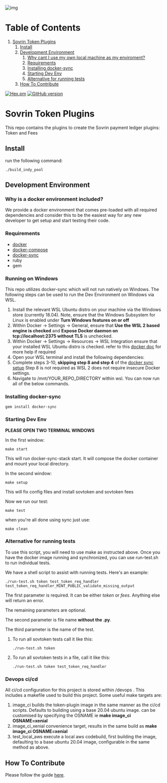 ![img](./banner.png)

# Table of Contents

1.  [Sovrin Token Plugins](#org581a5d8)
    1.  [Install](#org6c5e3ee)
    2.  [Development Environment](#org003878b)
        1.  [Why cant I use my own local machine as my enviroment?](#orga843a17)
        2.  [Requirements](#orgf42e059)
        3.  [Installing docker-sync](#orge005da4)
        4.  [Starting Dev Env](#orgb33d5f6)
        5.  [Alternative for running tests](#orga76b3c6)
    3.  [How To Contribute](#orgd389b14)

<a href="https://www.apache.org/licenses/LICENSE-2.0.txt" target="_blank">![Hex.pm](https://img.shields.io/hexpm/l/plug.svg?style=plastic)</a>
<a href="https://badge.fury.io/gh/sovrin-foundation%2Ftoken-plugin">[![GitHub version](https://badge.fury.io/gh/sovrin-foundation%2Flibsovtoken.svg)](https://badge.fury.io/gh/sovrin-foundation%2Ftoken-plugin)</a>

<a id="org581a5d8"></a>

# Sovrin Token Plugins

This repo contains the plugins to create the Sovrin payment ledger plugins: Token and Fees

<a id="org6c5e3ee"></a>

## Install

run the following command:

    ./build_indy_pool

<a id="org003878b"></a>

## Development Environment

<a id="orga843a17"></a>

### Why is a docker environment included?

We provide a docker environment that comes pre-loaded with all required dependencies and consider this to be the easiest way for any new developer to get setup and start testing their code.

<a id="orgf42e059"></a>

### Requirements

- [docker](https://www.docker.com/get-docker)
- [docker-compose](https://docs.docker.com/compose/)
- [docker-sync](https://github.com/EugenMayer/docker-sync)
- ruby
- gem

### Running on Windows

This repo utilizes docker-sync which will not run natively on Windows. The following steps can be used to run the Dev Environment on Windows via WSL.

1. Install the relevant WSL Ubuntu distro on your machine via the Windows store (currently 18.04). Note, ensure that the Windows Subsystem for Linux is enabled under **Turn Windows features on or off**
2. Within Docker -> Settings -> General, ensure that **Use the WSL 2 based engine is checked** and **Expose Docker daemon on tcp://localhost:2375 without TLS** is unchecked.
3. Within Docker -> Settings -> Resources -> WSL Integration ensure that your installed WSL Ubuntu distro is checked. refer to this [docker doc](https://docs.docker.com/docker-for-windows/wsl/) for more help if required
4. Open your WSL terminal and install the following dependencies:
5. Complete steps 3-10, **skipping step 8 and step 4** of the [docker sync setup](https://docker-sync.readthedocs.io/en/latest/getting-started/installation.html#let-s-go) Step 8 is not required as WSL 2 does not require insecure Docker settings.
6. Navigate to /mnt/YOUR_REPO_DIRECTORY within wsl. You can now run all of the below commands.

<a id="orge005da4"></a>

### Installing docker-sync

    gem install docker-sync

<a id="orgb33d5f6"></a>

### Starting Dev Env

**PLEASE OPEN TWO TERMINAL WINDOWS**

In the first window:

    make start

This will run docker-sync-stack start. It will compose the docker container
and mount your local directory.

In the second window:

    make setup

This will fix config files and install sovtoken and sovtoken fees

Now we run our test:

    make test

when you're all done using sync just use:

    make clean

<a id="orga76b3c6"></a>

### Alternative for running tests

To use this script, you will need to use make as instructed above. Once you have the docker image running and synchronized, you can use run-test.sh to run individual tests.

We have a shell script to assist with running tests. Here's an example:

    ./run-test.sh token test_token_req_handler test_token_req_handler_MINT_PUBLIC_validate_missing_output

The first parameter is required. It can be either _token_ or _fees_. Anything else will return an error.

The remaining parameters are optional.

The second parameter is file name **without the .py**.

The third parameter is the name of the test.

1.  To run all sovtoken tests call it like this:

        ./run-test.sh token

2.  To run all sovtoken tests in a file, call it like this:

        ./run-test.sh token test_token_req_handler

<a id="orgd389b14"></a>

### Devops ci/cd

All ci/cd configuration for this project is stored within /devops . This includes a makefile used to build this project. Some useful make targets are:

1. image_ci builds the token-plugin image in the same manner as the ci/cd scripts. Defaults to building using a base 20.04 ubuntu image. can be customised by specifying the OSNAME ie **make image_ci OSNAME=xenial**
2. image_ci_xenial convenience target, results in the same build as **make image_ci OSNAME=xenial**
3. test_local_aws execute a local aws codebuild, first building the image, defaulting to a base ubuntu 20.04 image, configurable in the same method as above.

## How To Contribute

Please follow the guide [here](./docs/pull-request.md).
